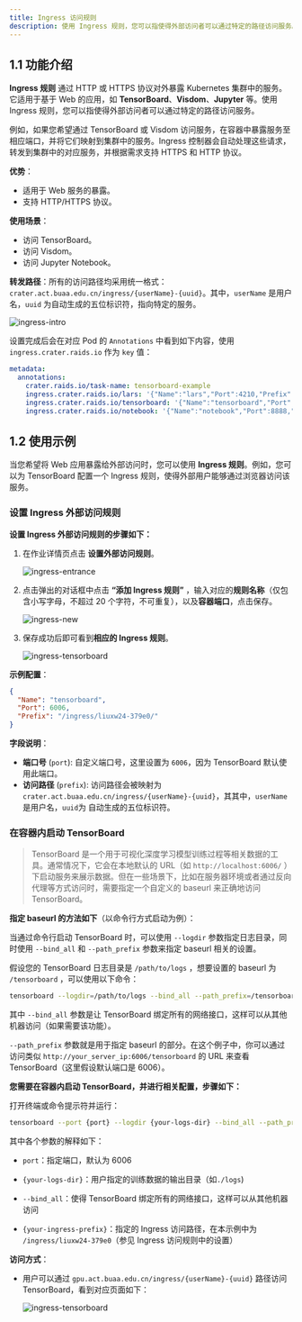 ```yaml
---
title: Ingress 访问规则
description: 使用 Ingress 规则，您可以指使得外部访问者可以通过特定的路径访问服务。
---
```


## 1.1 功能介绍

**Ingress 规则** 通过 HTTP 或 HTTPS 协议对外暴露 Kubernetes 集群中的服务。它适用于基于 Web 的应用，如 **TensorBoard**、**Visdom**、**Jupyter** 等。使用 Ingress 规则，您可以指使得外部访问者可以通过特定的路径访问服务。

例如，如果您希望通过 TensorBoard 或 Visdom 访问服务，在容器中暴露服务至相应端口，并将它们映射到集群中的服务。Ingress 控制器会自动处理这些请求，转发到集群中的对应服务，并根据需求支持 HTTPS 和 HTTP 协议。

**优势**：

- 适用于 Web 服务的暴露。
- 支持 HTTP/HTTPS 协议。

**使用场景**：

- 访问 TensorBoard。
- 访问 Visdom。
- 访问 Jupyter Notebook。

**转发路径**：所有的访问路径均采用统一格式：`crater.act.buaa.edu.cn/ingress/{userName}-{uuid}`。其中，`userName` 是用户名，`uuid` 为自动生成的五位标识符，指向特定的服务。

![ingress-intro](./img/ingress-intro.webp)

设置完成后会在对应 Pod 的 `Annotations` 中看到如下内容，使用 `ingress.crater.raids.io` 作为 `key` 值：

```yaml
metadata:
  annotations:
    crater.raids.io/task-name: tensorboard-example
    ingress.crater.raids.io/lars: '{"Name":"lars","Port":4210,"Prefix":"/ingress/liuxw24-eb05b/"}'
    ingress.crater.raids.io/tensorboard: '{"Name":"tensorboard","Port":6006,"Prefix":"/ingress/liuxw24-379e0/"}'
    ingress.crater.raids.io/notebook: '{"Name":"notebook","Port":8888,"Prefix":"/ingress/liuxw24-cce14/"}'
```

## 1.2 使用示例

当您希望将 Web 应用暴露给外部访问时，您可以使用 **Ingress 规则**。例如，您可以为 TensorBoard 配置一个 Ingress 规则，使得外部用户能够通过浏览器访问该服务。

### 设置 Ingress 外部访问规则

**设置 Ingress 外部访问规则的步骤如下：**

1. 在作业详情页点击 **设置外部访问规则**。

   ![ingress-entrance](./img/ingress-entrance.webp)

2. 点击弹出的对话框中点击 **“添加 Ingress 规则”** ，输入对应的**规则名称**（仅包含小写字母，不超过 20 个字符，不可重复），以及**容器端口**，点击保存。

   ![ingress-new](./img/ingress-new.webp)

3. 保存成功后即可看到**相应的 Ingress 规则**。

   ![ingress-tensorboard](./img/ingress-tensorboard.webp)

**示例配置**：

```json
{
  "Name": "tensorboard",
  "Port": 6006,
  "Prefix": "/ingress/liuxw24-379e0/"
}
```

**字段说明**：

- **端口号** (`port`): 自定义端口号，这里设置为 `6006`，因为 TensorBoard 默认使用此端口。
- **访问路径** (`prefix`): 访问路径会被映射为 `crater.act.buaa.edu.cn/ingress/{userName}-{uuid}`，其其中，`userName` 是用户名，`uuid`为 自动生成的五位标识符。

### 在容器内启动 TensorBoard

> TensorBoard 是一个用于可视化深度学习模型训练过程等相关数据的工具。通常情况下，它会在本地默认的 URL（如 `http://localhost:6006/` ）下启动服务来展示数据。但在一些场景下，比如在服务器环境或者通过反向代理等方式访问时，需要指定一个自定义的 baseurl 来正确地访问 TensorBoard。

**指定 baseurl 的方法如下**（以命令行方式启动为例）：

当通过命令行启动 TensorBoard 时，可以使用 `--logdir` 参数指定日志目录，同时使用 `--bind_all` 和 `--path_prefix` 参数来指定 baseurl 相关的设置。

假设您的 TensorBoard 日志目录是 `/path/to/logs` ，想要设置的 baseurl 为 `/tensorboard` ，可以使用以下命令：

```bash
tensorboard --logdir=/path/to/logs --bind_all --path_prefix=/tensorboard
```

其中 `--bind_all` 参数是让 TensorBoard 绑定所有的网络接口，这样可以从其他机器访问（如果需要该功能）。

`--path_prefix` 参数就是用于指定 baseurl 的部分。在这个例子中，你可以通过访问类似 `http://your_server_ip:6006/tensorboard` 的 URL 来查看 TensorBoard（这里假设默认端口是 6006）。

**您需要在容器内启动 TensorBoard，并进行相关配置，步骤如下：**

打开终端或命令提示符并运行：

```bash
tensorboard --port {port} --logdir {your-logs-dir} --bind_all --path_prefix={your-ingress-prefix}
```

其中各个参数的解释如下：

- `port`：指定端口，默认为 6006

- `{your-logs-dir}`：用户指定的训练数据的输出目录（如`./logs`)

- `--bind_all`：使得 TensorBoard 绑定所有的网络接口，这样可以从其他机器访问

- `{your-ingress-prefix}`：指定的 Ingress 访问路径，在本示例中为 `/ingress/liuxw24-379e0`（参见 Ingress 访问规则中的设置）

**访问方式**：

- 用户可以通过 `gpu.act.buaa.edu.cn/ingress/{userName}-{uuid}` 路径访问 TensorBoard，看到对应页面如下：

  ![ingress-tensorboard](./img/ingress-tb-1.webp)
